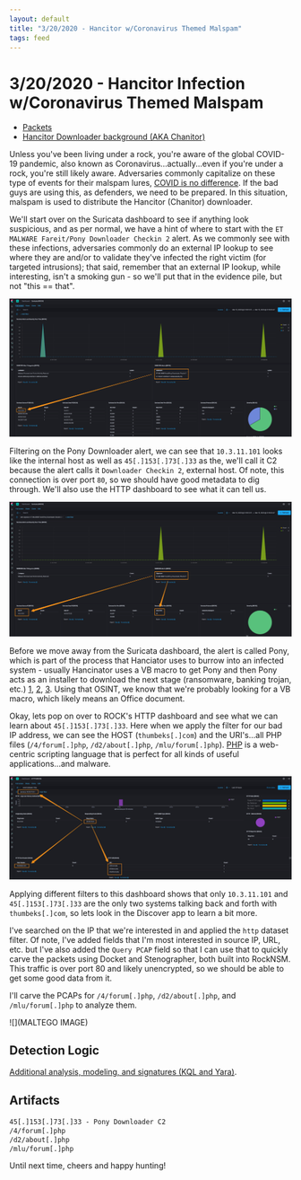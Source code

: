 ```yaml
---
layout: default
title: "3/20/2020 - Hancitor w/Coronavirus Themed Malspam"
tags: feed
---
```

# 3/20/2020 - Hancitor Infection w/Coronavirus Themed Malspam
- [Packets](http://malware-traffic-analysis.net/2020/03/11/index.html)
- [Hancitor Downloader background (AKA Chanitor)](https://www.cyber.nj.gov/threat-profiles/trojan-variants/hancitor)

Unless you've been living under a rock, you're aware of the global COVID-19 pandemic, also known as Coronavirus...actually...even if you're under a rock, you're still likely aware. Adversaries commonly capitalize on these type of events for their malspam lures, [COVID is no difference](https://krebsonsecurity.com/2020/03/live-coronavirus-map-used-to-spread-malware/). If the bad guys are using this, as defenders, we need to be prepared. In this situation, malspam is used to distribute the Hancitor (Chanitor) downloader.

We'll start over on the Suricata dashboard to see if anything look suspicious, and as per normal, we have a hint of where to start with the `ET MALWARE Fareit/Pony Downloader Checkin 2` alert. As we commonly see with these infections, adversaries commonly do an external IP lookup to see where they are and/or to validate they've infected the right victim (for targeted intrusions); that said, remember that an external IP lookup, while interesting, isn't a smoking gun - so we'll put that in the evidence pile, but not "this == that".

![](/images/3-20-20-1.png)

Filtering on the Pony Downloader alert, we can see that `10.3.11.101` looks like the internal host as well as `45[.]153[.]73[.]33` as the, we'll call it C2 because the alert calls it `Downloader Checkin 2`, external host. Of note, this connection is over port `80`, so we should have good metadata to dig through. We'll also use the HTTP dashboard to see what it can tell us.

![](/images/3-20-20-2.png)

Before we move away from the Suricata dashboard, the alert is called Pony, which is part of the process that Hanciator uses to burrow into an infected system - usually Hancinator uses a VB macro to get Pony and then Pony acts as an installer to download the next stage (ransomware, banking trojan, etc.) [1](https://www.reddit.com/r/blackhat/comments/5oee1h/what_is_a_pony_downloader/), [2](https://www.proofpoint.com/us/threat-insight/post/hancitor-ruckguv-reappear), [3](https://www.fireeye.com/blog/threat-research/2016/09/hancitor_aka_chanit.html). Using that OSINT, we know that we're probably looking for a VB macro, which likely means an Office document.

Okay, lets pop on over to ROCK's HTTP dashboard and see what we can learn about `45[.]153[.]73[.]33`. Here when we apply the filter for our bad IP address, we can see the HOST (`thumbeks[.]com`) and the URI's...all PHP files (`/4/forum[.]php`, `/d2/about[.]php`, `/mlu/forum[.]php`). [PHP](https://www.php.net/) is a web-centric scripting language that is perfect for all kinds of useful applications...and malware.

![](/images/3-20-20-3.png)

Applying different filters to this dashboard shows that only `10.3.11.101` and `45[.]153[.]73[.]33` are the only two systems talking back and forth with `thumbeks[.]com`, so lets look in the Discover app to learn a bit more.

I've searched on the IP that we're interested in and applied the `http` dataset filter. Of note, I've added fields that I'm most interested in source IP, URL, etc. but I've also added the `Query PCAP` field so that I can use that to quickly carve the packets using Docket and Stenographer, both built into RockNSM. This traffic is over port 80 and likely unencrypted, so we should be able to get some good data from it.

I'll carve the PCAPs for `/4/forum[.]php`, `/d2/about[.]php`, and `/mlu/forum[.]php` to analyze them.

![](MALTEGO IMAGE)

## Detection Logic
[Additional analysis, modeling, and signatures (KQL and Yara)](https://github.com/huntops-blue/detection-logic/blob/master/trickbot.md).

## Artifacts
```
45[.]153[.]73[.]33 - Pony Downloader C2
/4/forum[.]php
/d2/about[.]php
/mlu/forum[.]php
```

Until next time, cheers and happy hunting!
